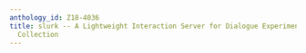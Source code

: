 ```yaml
---
anthology_id: Z18-4036
title: slurk -- A Lightweight Interaction Server for Dialogue Experiments and Data
  Collection
---
```

